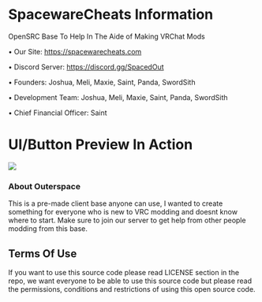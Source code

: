  # SpacewareCheats Information

 OpenSRC Base To Help In The Aide of Making VRChat Mods

• Our Site: https://spacewarecheats.com

• Discord Server: https://discord.gg/SpacedOut

• Founders: Joshua, Meli, Maxie, Saint, Panda, SwordSith

• Development Team: Joshua, Meli, Maxie, Saint, Panda, SwordSith

• Chief Financial Officer: Saint

# UI/Button Preview In Action
![](https://i.gyazo.com/a455af019bba51762f7f15831f2db53c.gif)

### About Outerspace

This is a pre-made client base anyone can use, I wanted to create something for everyone who is new to VRC modding and doesnt know where to start. Make sure to join our server to get help from other people modding from this base.

## Terms Of Use

If you want to use this source code please read LICENSE section in the repo, we want everyone to be able to use this source code but please read the permissions, conditions and restrictions of using this open source code.
